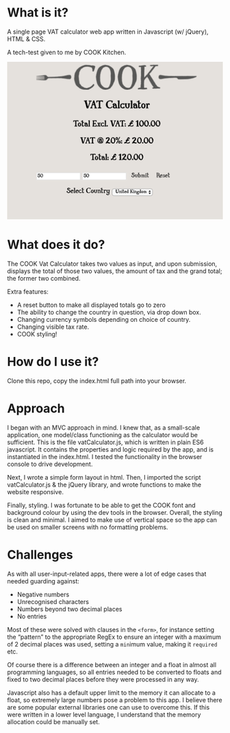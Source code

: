 # What is it?

A single page VAT calculator web app written in Javascript (w/ jQuery), HTML & CSS.

A tech-test given to me by COOK Kitchen.

![ss1](https://github.com/wemsteral/COOKvatCalculator/blob/master/ss1.png)

# What does it do?

The COOK Vat Calculator takes two values as input, and upon submission, displays the total of those two values, the amount of tax and the grand total; the former two combined.

Extra features:

- A reset button to make all displayed totals go to zero
- The ability to change the country in question, via drop down box.
- Changing currency symbols depending on choice of country.
- Changing visible tax rate.
- COOK styling!

# How do I use it?

Clone this repo, copy the index.html full path into your browser.

# Approach

I began with an MVC approach in mind. I knew that, as a small-scale application, one model/class functioning as the calculator would be sufficient. This is the file vatCalculator.js, which is written in plain ES6 javascript. It contains the properties and logic required by the app, and is instantiated in the index.html. I tested the functionality in the browser console to drive development.

Next, I wrote a simple form layout in html. Then, I imported the script vatCalculator.js & the jQuery library, and wrote functions to make the website responsive.

Finally, styling. I was fortunate to be able to get the COOK font and background colour by using the dev tools in the browser. Overall, the styling is clean and minimal. I aimed to make use of vertical space so the app can be used on smaller screens with no formatting problems.

# Challenges

As with all user-input-related apps, there were a lot of edge cases that needed guarding against:

- Negative numbers
- Unrecognised characters
- Numbers beyond two decimal places
- No entries

Most of these were solved with clauses in the `<form>`, for instance setting the “pattern” to the appropriate RegEx to ensure an integer with a maximum of 2 decimal places was used, setting a `min`imum value, making it `required` etc.

Of course there is a difference between an integer and a float in almost all programming languages, so all entries needed to be converted to floats and fixed to two decimal places before they were processed in any way.

Javascript also has a default upper limit to the memory it can allocate to a float, so extremely large numbers pose a problem to this app. I believe there are some popular external libraries one can use to overcome this. If this were written in a lower level language, I understand that the memory allocation could be manually set.
